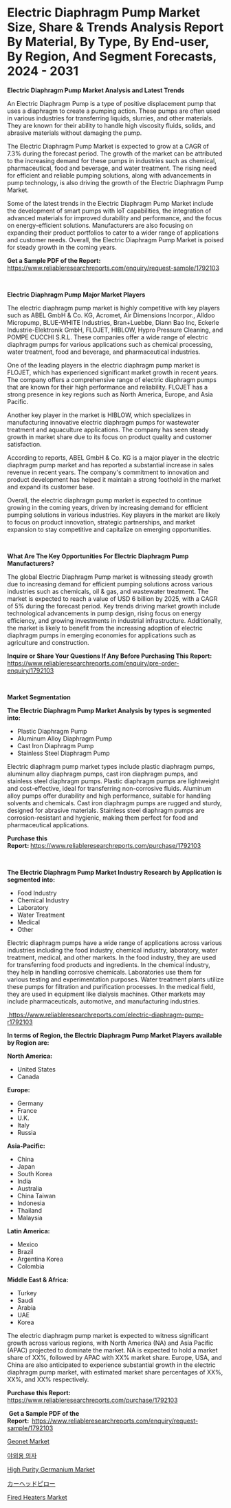 <p><h1>Electric Diaphragm Pump Market Size, Share & Trends Analysis Report By Material, By Type, By End-user, By Region, And Segment Forecasts, 2024 - 2031</h1></p><p><strong>Electric Diaphragm Pump Market Analysis and Latest Trends</strong></p>
<p><p>An Electric Diaphragm Pump is a type of positive displacement pump that uses a diaphragm to create a pumping action. These pumps are often used in various industries for transferring liquids, slurries, and other materials. They are known for their ability to handle high viscosity fluids, solids, and abrasive materials without damaging the pump.</p><p>The Electric Diaphragm Pump Market is expected to grow at a CAGR of 7.3% during the forecast period. The growth of the market can be attributed to the increasing demand for these pumps in industries such as chemical, pharmaceutical, food and beverage, and water treatment. The rising need for efficient and reliable pumping solutions, along with advancements in pump technology, is also driving the growth of the Electric Diaphragm Pump Market.</p><p>Some of the latest trends in the Electric Diaphragm Pump Market include the development of smart pumps with IoT capabilities, the integration of advanced materials for improved durability and performance, and the focus on energy-efficient solutions. Manufacturers are also focusing on expanding their product portfolios to cater to a wider range of applications and customer needs. Overall, the Electric Diaphragm Pump Market is poised for steady growth in the coming years.</p></p>
<p><strong>Get a Sample PDF of the Report:&nbsp;</strong> <a href="https://www.reliableresearchreports.com/enquiry/request-sample/1792103">https://www.reliableresearchreports.com/enquiry/request-sample/1792103</a></p>
<p>&nbsp;</p>
<p><strong>Electric Diaphragm Pump Major Market Players</strong></p>
<p><p>The electric diaphragm pump market is highly competitive with key players such as ABEL GmbH & Co. KG, Acromet, Air Dimensions Incorpor., Alldoo Micropump, BLUE-WHITE Industries, Bran+Luebbe, Diann Bao Inc, Eckerle Industrie-Elektronik GmbH, FLOJET, HIBLOW, Hypro Pressure Cleaning, and POMPE CUCCHI S.R.L. These companies offer a wide range of electric diaphragm pumps for various applications such as chemical processing, water treatment, food and beverage, and pharmaceutical industries.</p><p>One of the leading players in the electric diaphragm pump market is FLOJET, which has experienced significant market growth in recent years. The company offers a comprehensive range of electric diaphragm pumps that are known for their high performance and reliability. FLOJET has a strong presence in key regions such as North America, Europe, and Asia Pacific.</p><p>Another key player in the market is HIBLOW, which specializes in manufacturing innovative electric diaphragm pumps for wastewater treatment and aquaculture applications. The company has seen steady growth in market share due to its focus on product quality and customer satisfaction.</p><p>According to reports, ABEL GmbH & Co. KG is a major player in the electric diaphragm pump market and has reported a substantial increase in sales revenue in recent years. The company's commitment to innovation and product development has helped it maintain a strong foothold in the market and expand its customer base.</p><p>Overall, the electric diaphragm pump market is expected to continue growing in the coming years, driven by increasing demand for efficient pumping solutions in various industries. Key players in the market are likely to focus on product innovation, strategic partnerships, and market expansion to stay competitive and capitalize on emerging opportunities.</p></p>
<p>&nbsp;</p>
<p><strong>What Are The Key Opportunities For Electric Diaphragm Pump Manufacturers?</strong></p>
<p><p>The global Electric Diaphragm Pump market is witnessing steady growth due to increasing demand for efficient pumping solutions across various industries such as chemicals, oil & gas, and wastewater treatment. The market is expected to reach a value of USD 6 billion by 2025, with a CAGR of 5% during the forecast period. Key trends driving market growth include technological advancements in pump design, rising focus on energy efficiency, and growing investments in industrial infrastructure. Additionally, the market is likely to benefit from the increasing adoption of electric diaphragm pumps in emerging economies for applications such as agriculture and construction.</p></p>
<p><strong>Inquire or Share Your Questions If Any Before Purchasing This Report:</strong> <a href="https://www.reliableresearchreports.com/enquiry/pre-order-enquiry/1792103">https://www.reliableresearchreports.com/enquiry/pre-order-enquiry/1792103</a></p>
<p>&nbsp;</p>
<p><strong>Market Segmentation</strong></p>
<p><strong>The Electric Diaphragm Pump Market Analysis by types is segmented into:</strong></p>
<p><ul><li>Plastic Diaphragm Pump</li><li>Aluminum Alloy Diaphragm Pump</li><li>Cast Iron Diaphragm Pump</li><li>Stainless Steel Diaphragm Pump</li></ul></p>
<p><p>Electric diaphragm pump market types include plastic diaphragm pumps, aluminum alloy diaphragm pumps, cast iron diaphragm pumps, and stainless steel diaphragm pumps. Plastic diaphragm pumps are lightweight and cost-effective, ideal for transferring non-corrosive fluids. Aluminum alloy pumps offer durability and high performance, suitable for handling solvents and chemicals. Cast iron diaphragm pumps are rugged and sturdy, designed for abrasive materials. Stainless steel diaphragm pumps are corrosion-resistant and hygienic, making them perfect for food and pharmaceutical applications.</p></p>
<p><strong>Purchase this Report:&nbsp;</strong><a href="https://www.reliableresearchreports.com/purchase/1792103">https://www.reliableresearchreports.com/purchase/1792103</a></p>
<p>&nbsp;</p>
<p><strong>The Electric Diaphragm Pump Market Industry Research by Application is segmented into:</strong></p>
<p><ul><li>Food Industry</li><li>Chemical Industry</li><li>Laboratory</li><li>Water Treatment</li><li>Medical</li><li>Other</li></ul></p>
<p><p>Electric diaphragm pumps have a wide range of applications across various industries including the food industry, chemical industry, laboratory, water treatment, medical, and other markets. In the food industry, they are used for transferring food products and ingredients. In the chemical industry, they help in handling corrosive chemicals. Laboratories use them for various testing and experimentation purposes. Water treatment plants utilize these pumps for filtration and purification processes. In the medical field, they are used in equipment like dialysis machines. Other markets may include pharmaceuticals, automotive, and manufacturing industries.</p></p>
<p><a href="https://www.reliableresearchreports.com/electric-diaphragm-pump-r1792103">&nbsp;https://www.reliableresearchreports.com/electric-diaphragm-pump-r1792103</a></p>
<p><strong>In terms of Region, the Electric Diaphragm Pump Market Players available by Region are:</strong></p>
<p>
    <p> <strong> North America: </strong>
        <ul>
            <li>United States</li>
            <li>Canada</li>
        </ul>
        </p> 
    <p> <strong> Europe: </strong>
        <ul>
            <li>Germany</li>
            <li>France</li>
            <li>U.K.</li>
            <li>Italy</li>
            <li>Russia</li>
        </ul>
        </p> 
    <p> <strong> Asia-Pacific: </strong>
        <ul>
            <li>China</li>
            <li>Japan</li>
            <li>South Korea</li>
            <li>India</li>
            <li>Australia</li>
            <li>China Taiwan</li>
            <li>Indonesia</li>
            <li>Thailand</li>
            <li>Malaysia</li>
        </ul>
        </p> 
    <p> <strong> Latin America: </strong>
        <ul>
            <li>Mexico</li>
            <li>Brazil</li>
            <li>Argentina Korea</li>
            <li>Colombia</li>
        </ul>
        </p> 
    <p> <strong> Middle East & Africa: </strong>
        <ul>
            <li>Turkey</li>
            <li>Saudi</li>
            <li>Arabia</li>
            <li>UAE</li>
            <li>Korea</li>
        </ul>
    </p>
    </p>
<p><p>The electric diaphragm pump market is expected to witness significant growth across various regions, with North America (NA) and Asia Pacific (APAC) projected to dominate the market. NA is expected to hold a market share of XX%, followed by APAC with XX% market share. Europe, USA, and China are also anticipated to experience substantial growth in the electric diaphragm pump market, with estimated market share percentages of XX%, XX%, and XX% respectively.</p></p>
<p><strong>Purchase this Report: </strong><a href="https://www.reliableresearchreports.com/purchase/1792103">https://www.reliableresearchreports.com/purchase/1792103</a></p>
<p>&nbsp;<strong>Get a Sample PDF of the Report:&nbsp;&nbsp;</strong><a href="https://www.reliableresearchreports.com/enquiry/request-sample/1792103">https://www.reliableresearchreports.com/enquiry/request-sample/1792103</a></p>
<p><strong></strong></p>
<p><p><a href="https://issuu.com/reportprime-2/docs/geonet-market-size-2030.pptx">Geonet Market</a></p><p><a href="https://github.com/plelbej847484502/Market-Research-Report-List-1/blob/main/341532330577.md">야외용 의자</a></p><p><a href="https://issuu.com/reportprime-2/docs/high-purity-germanium-market-size-2030.pptx">High Purity Germanium Market</a></p><p><a href="https://github.com/dzy793153605/Market-Research-Report-List-1/blob/main/477554533249.md">カーヘッドピロー</a></p><p><a href="https://github.com/peachesmcdowel1/Market-Research-Report-List-2/blob/main/fired-heaters-market.md">Fired Heaters Market</a></p></p>